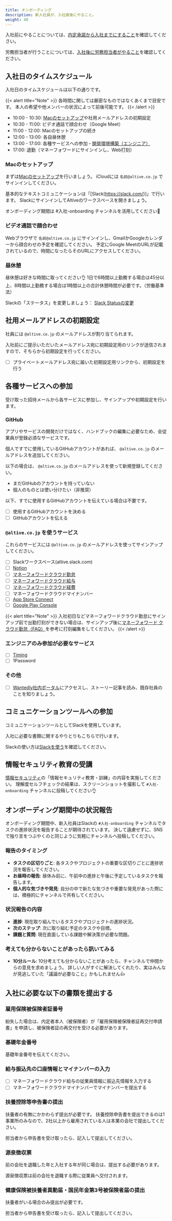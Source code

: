 ```yaml
---
title: オンボーディング
description: 新入社員が、入社直後にやること。
weight: 40
---
```

入社前にやることについては、[内定承諾から入社までにすること](/recruit/before_joining)を確認してください。

労務担当者が行うことについては、[入社後に労務担当者がやること](/recruit/after_joining)を確認してください。

## 入社日のタイムスケジュール
入社日のタイムスケジュールは以下の通りです。

{{< alert title="Note" >}}
各時間に関しては厳密なものではなくあくまで目安です。
本人の希望や他メンバーの状況によって前後可能です。
{{< /alert >}}

- 10:00 - 10:30: [Macのセットアップ](/onboarding/computer/)や社用メールアドレスの初期設定
- 10:30 - 11:00: ビデオ通話で顔合わせ（Google Meet）
- 11:00 - 12:00: Macのセットアップの続き
- 12:00 - 13:00: 各自昼休憩
- 13:00 - 17:00: 各種サービスへの参加・[開発環境構築（エンジニア）](/engineering/setup/)
- 17:00: 退勤（マネーフォワードにサインインし、Web打刻）

### Macのセットアップ
まずは[Macのセットアップ](/onboarding/computer/)を行いましょう。
iCloudには `名前@altive.co.jp` でサインインしてください。

基本的なテキストコミュニケーションは「[Slack(https://slack.com/)]」で行います。
SlackにサインインしてAltiveのワークスペースを開きましょう。

オンボーディング期間は #入社-onboarding チャンネルを活用してください🚀

### ビデオ通話で顔合わせ
Webブラウザで `名前@altive.co.jp` にサインインし、GmailかGoogleカレンダーから顔合わせの予定を確認してください。
予定にGoogle MeetのURLが記載されているので、時間になったらそのURLにアクセスしてください。

### 昼休憩
昼休憩は好きな時間に取ってください👌
1日で6時間以上勤務する場合は45分以上、8時間以上勤務する場合は1時間以上の合計休憩時間が必要です。（労働基準法）

Slackの「ステータス」を変更しましょう：
[Slack Statusの変更](/communication/slack-status/)

## 社用メールアドレスの初期設定
社員には `@altive.co.jp` のメールアドレスが割り当てられます。

入社前にご提示いただいたメールアドレス宛に初期設定用のリンクが送信されますので、そちらから初期設定を行ってください。

- [ ] プライベートメールアドレス宛に届いた初期設定用リンクから、初期設定を行う

## 各種サービスへの参加
受け取った招待メールから各サービスに参加し、サインアップや初期設定を行います。

### GitHub
アプリやサービスの開発だけではなく、ハンドブックの編集に必要なため、全従業員が登録必須なサービスです。

個人ですでに使用しているGitHubアカウントがあれば、 `@altive.co.jp` のメールアドレスを追加してください。

以下の場合は、 `@altive.co.jp` のメールアドレスを使って新規登録してください。
- まだGitHubのアカウントを持っていない
- 個人のものとは使い分けたい（非推奨）

以下、すでに使用するGitHubアカウントを伝えている場合は不要です。

- [ ] 使用するGitHubアカウントを決める
- [ ] GitHubアカウントを伝える

### `@altive.co.jp` を使うサービス
これらのサービスには `@altive.co.jp` のメールアドレスを使ってサインアップしてください。

- [ ] Slackワークスペース(altive.slack.com)
- [ ] [Notion](https://www.notion.so/altive)
- [ ] [マネーフォワードクラウド勤怠](https://attendance.moneyforward.com/my_page)
- [ ] [マネーフォワードクラウド給与](https://payroll.moneyforward.com/)
- [ ] [マネーフォワードクラウド経費](https://expense.moneyforward.com/)
- [ ] マネーフォワードクラウドマイナンバー
- [ ] [App Store Connect](https://appstoreconnect.apple.com)
- [ ] [Google Play Console](https://play.google.com/console/u/0/developers/8507323661724667240)

{{< alert title="Note" >}}
入社初日などマネーフォワードクラウド勤怠にサインアップ前で出勤打刻ができない場合は、サインアップ後に[マネーフォワード クラウド勤怠（FAQ）](https://biz.moneyforward.com/support/attendance/faq/timestamp-faq/timestamp1.html)を参考に打刻編集をしてください。
{{< /alert >}}


### エンジニアのみ参加が必要なサービス
- [ ] [Timing](https://web.timingapp.com)
- [ ] 1Password

### その他
- [ ] [Wantedly社内ポータル](https://www.wantedly.com/companies/altive)にアクセスし、ストーリー記事を読み、既存社員のことを知りましょう。

## コミュニケーションツールへの参加
コミュニケーションツールとしてSlackを使用しています。

入社に必要な書類に関するやりとりもこちらで行います。

Slackの使い方は[Slackを使う](/onboarding/slack/)を確認してください。

## 情報セキュリティ教育の受講
[情報セキュリティ](/company/security)の「情報セキュリティ教育・訓練」の内容を実施してください。
理解度セルフチェックの結果は、スクリーンショットを撮影して `#入社-onboarding` チャンネルに投稿してください👌

## オンボーディング期間中の状況報告

オンボーディング期間中、新入社員はSlackの `#入社-onboarding` チャンネルでタスクの進捗状況を報告することが期待されています。
決して遠慮せずに、SNSで独り言をつぶやくのと同じように気軽にチャンネルへ投稿してください。

### 報告のタイミング

- **タスクの区切りごと**: 各タスクやプロジェクトの重要な区切りごとに進捗状況を報告してください。
- **お昼時の報告**: 昼休み前に、午前中の進捗と午後に予定しているタスクを報告します。
- **個人的な気づきや発見**: 自分の中で新たな気づきや重要な発見があった際には、積極的にチャンネルで共有してください。

### 状況報告の内容

- **進捗**: 現在取り組んでいるタスクやプロジェクトの進捗状況。
- **次のステップ**: 次に取り組む予定のタスクや目標。
- **課題と質問**: 現在直面している課題や解決策が必要な問題。

### 考えても分からないことがあったら訊いてみる

- **10分ルール**: 10分考えても分からないことがあったら、チャンネルで仲間からの意見を求めましょう。
詳しい人がすぐに解決してくれたり、実はみんなが見逃していた「議論が必要なこと」かもしれません👍

## 入社に必要な以下の書類を提出する

### 雇用保険被保険者証番号
紛失した場合は、内定者本人（被保険者）が「雇用保険被保険者証再交付申請書」を申請し、被保険者証の再交付を受ける必要があります。

### 基礎年金番号
基礎年金番号を伝えてください。

### 給与振込先の口座情報とマイナンバーの入力
- [ ] マネーフォワードクラウド給与の従業員情報に振込先情報を入力する
- [ ] マネーフォワードクラウドマイナンバーでマイナンバーを提出する

### 扶養控除等申告書の提出
扶養者の有無にかかわらず提出が必要です。
扶養控除申告書を提出できるのは1事業所のみなので、2社以上から雇用されている人は本業の会社で提出してください。

担当者から申告書を受け取ったら、記入して提出してください。

### 源泉徴収票
前の会社を退職した年と入社する年が同じ場合は、提出する必要があります。

源泉徴収票は前の会社を退職する際に従業員へ交付されます。

### 健康保険被扶養者異動届・国民年金第3号被保険者届の提出
扶養者がいる場合のみ提出が必要です。

担当者から申告書を受け取ったら、記入して提出してください。
